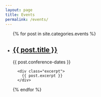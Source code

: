 ```yaml
---
layout: page
title: Events
permalink: /events/
---
```


<ul class="post-list events">
  {% for post in site.categories.events %}
    <li class="post">
      <h2><a class="post-link" href="{{ post.url | prepend: site.baseurl }}">{{ post.title }}</a></h2>
      <span class="post-meta">{{ post.conference-dates }}</span>

      <div class="excerpt">
        {{ post.excerpt }}
      </div>
      
   </li>
  {% endfor %}
</ul>

